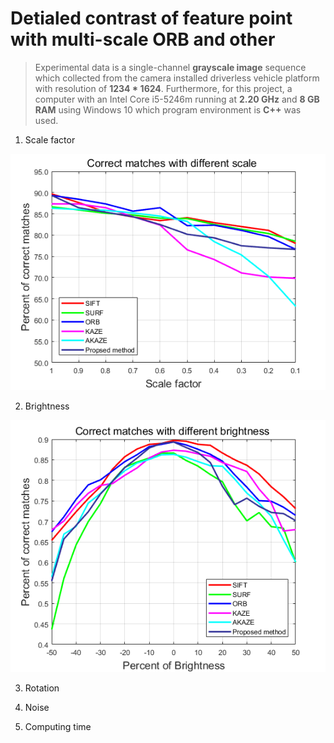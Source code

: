 # Detialed contrast of feature point with multi-scale ORB and other

> Experimental data is a single-channel **grayscale image** sequence which collected from the camera installed driverless vehicle platform with resolution of **1234 * 1624**. Furthermore, for this project, a computer with an Intel Core i5-5246m running at **2.20 GHz** and **8 GB RAM** using Windows 10 which program environment is **C++** was used.

1. Scale factor

![Correct matches with different scale](https://github.com/cuiqiongjie/comparision_feature_point_MORB_and_other/blob/master/untitled.bmp)

2. Brightness

![hello ](https://github.com/cuiqiongjie/comparision_feature_point_MORB_and_other/blob/master/untitled2.bmp)

3. Rotation



4. Noise



5. Computing time
